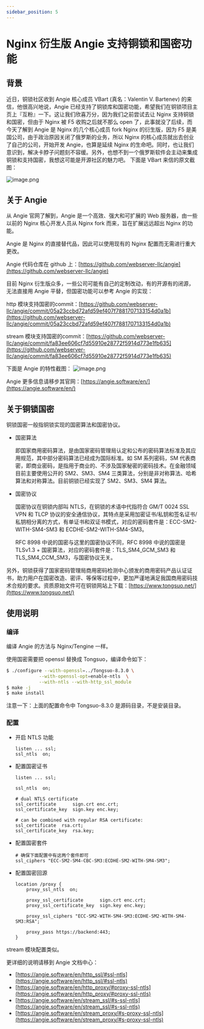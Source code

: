 ```yaml
---
sidebar_position: 5
---
```


# Nginx 衍生版 Angie 支持铜锁和国密功能

## 背景

近日，铜锁社区收到 Angie 核心成员 VBart (真名：Valentin V. Bartenev) 的来信，他很高兴地说，Angie 已经支持了铜锁库和国密功能，希望我们在铜锁项目主页上『互粉』一下。这让我们欣喜万分，因为我们之前尝试去让 Nginx 支持铜锁和国密，但由于 Nginx 被 F5 收购之后就不那么 open 了，此事就没了后续，而今天了解到 Angie 是 Nginx 的几个核心成员 fork Nginx 的衍生版，因为 F5 是美国公司，由于政治原因关闭了俄罗斯的业务，所以 Nginx 的核心成员就出去创业了自己的公司，开始开发 Angie，也算是延续 Nginx 的生命吧。同时，也让我们意识到，解决卡脖子问题刻不容缓。另外，也想不到一个俄罗斯软件会主动来集成铜锁和支持国密，我想这可能是开源社区的魅力吧。
下面是 VBart 来信的原文截图：

![image.png](img/angie.png)

## 关于 Angie

从 Angie 官网了解到，Angie 是一个高效、强大和可扩展的 Web 服务器，由一些以前的 Nginx 核心开发人员从 Nginx fork 而来，旨在扩展远远超出 Nginx 的功能。

Angie 是 Nginx 的直接替代品，因此可以使用现有的 Nginx 配置而无需进行重大更改。

Angie 代码仓库在 github 上：[https://github.com/webserver-llc/angie](https://github.com/webserver-llc/angie)

目前 Nginx 衍生版众多，一些公司可能有自己的定制改动，有的开源有的闭源，无法直接用 Angie 平替，但国密功能可以参考 Angie 的实现：

http 模块支持国密的commit：[https://github.com/webserver-llc/angie/commit/05a23ccbd72afd59ef407f7881707133154d0a1b](https://github.com/webserver-llc/angie/commit/05a23ccbd72afd59ef407f7881707133154d0a1b)

stream 模块支持国密的commit：[https://github.com/webserver-llc/angie/commit/fa83ee606cf7d55910e28772f5914d773e1fb635](https://github.com/webserver-llc/angie/commit/fa83ee606cf7d55910e28772f5914d773e1fb635)

下面是 Angie 的特性截图：
![image.png](img/angie2.png)

Angie 更多信息请移步其官网：[https://angie.software/en/](https://angie.software/en/)

## 关于铜锁国密

铜锁国密一般指铜锁实现的国密算法和国密协议。

- 国密算法

    即国家商用密码算法，是由国家密码管理局认定和公布的密码算法标准及其应用规范，其中部分密码算法已经成为国际标准。如 SM 系列密码，SM 代表商密，即商业密码，是指用于商业的、不涉及国家秘密的密码技术。在金融领域目前主要使用公开的 SM2、SM3、SM4 三类算法，分别是非对称算法、哈希算法和对称算法。目前铜锁已经实现了 SM2、SM3、SM4 算法。

- 国密协议

    国密协议在铜锁内部叫 NTLS，在铜锁的术语中代指符合 GM/T 0024 SSL VPN 和 TLCP 协议的安全通信协议，其特点是采用加密证书/私钥和签名证书/私钥相分离的方式，有单证书和双证书模式，对应的密码套件是：ECC-SM2-WITH-SM4-SM3 和 ECDHE-SM2-WITH-SM4-SM3。

    RFC 8998 中说的国密与这里的国密协议不同，RFC 8998 中说的国密是 TLSv1.3 + 国密算法，对应的密码套件是：TLS_SM4_GCM_SM3 和 TLS_SM4_CCM_SM3，与国密协议无关。

另外，铜锁获得了国家密码管理局商用密码检测中心颁发的商用密码产品认证证书，助力用户在国密改造、密评、等保等过程中，更加严谨地满足我国商用密码技术合规的要求。资质原始文件可在铜锁网站上下载：[https://www.tongsuo.net/](https://www.tongsuo.net/)

## 使用说明

### 编译

编译 Angie 的方法与 Nginx/Tengine 一样。

使用国密需要把 openssl 替换成 Tongsuo，编译命令如下：
```bash
$ ./configure --with-openssl=../Tongsuo-8.3.0 \
            --with-openssl-opt=enable-ntls  \
            --with-ntls --with-http_ssl_module 
$ make -j
$ make install
```
注意一下：上面的配置命令中 Tongsuo-8.3.0 是源码目录，不是安装目录。

### 配置

- 开启 NTLS 功能

    ```nginx
    listen ... ssl;
    ssl_ntls  on;
    ```

- 配置国密证书

    ```nginx
    listen ... ssl;

    ssl_ntls  on;

    # dual NTLS certificate
    ssl_certificate      sign.crt enc.crt;
    ssl_certificate_key  sign.key enc.key;

    # can be combined with regular RSA certificate:
    ssl_certificate  rsa.crt;
    ssl_certificate_key  rsa.key;
    ```

- 配置国密套件

    ```nginx
    # 确保下面配置中有这两个套件即可
    ssl_ciphers "ECC-SM2-SM4-CBC-SM3:ECDHE-SM2-WITH-SM4-SM3";
    ```

- 配置国密回源

    ```nginx
    location /proxy {
        proxy_ssl_ntls  on;

        proxy_ssl_certificate      sign.crt enc.crt;
        proxy_ssl_certificate_key  sign.key enc.key;

        proxy_ssl_ciphers "ECC-SM2-WITH-SM4-SM3:ECDHE-SM2-WITH-SM4-SM3:RSA";

        proxy_pass https://backend:443;
    }
    ```

stream 模块配置类似。

更详细的说明请移到 Angie 文档中心：
- [https://angie.software/en/http_ssl/#ssl-ntls](https://angie.software/en/http_ssl/#ssl-ntls)
- [https://angie.software/en/http_proxy/#proxy-ssl-ntls](https://angie.software/en/http_proxy/#proxy-ssl-ntls)
- [https://angie.software/en/stream_ssl/#s-ssl-ntls](https://angie.software/en/stream_ssl/#s-ssl-ntls)
- [https://angie.software/en/stream_proxy/#s-proxy-ssl-ntls](https://angie.software/en/stream_proxy/#s-proxy-ssl-ntls)
